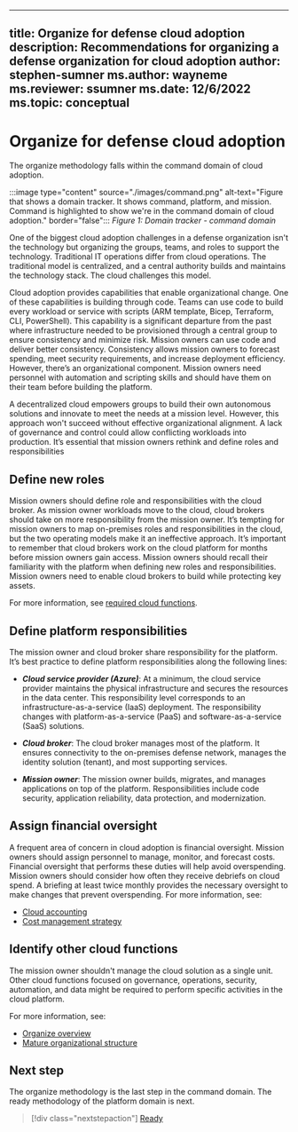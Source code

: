 ---
title: Organize for defense cloud adoption
description: Recommendations for organizing a defense organization for cloud adoption
author: stephen-sumner
ms.author: wayneme
ms.reviewer: ssumner
ms.date: 12/6/2022
ms.topic: conceptual
--
# Organize for defense cloud adoption

The organize methodology falls within the command domain of cloud adoption.

:::image type="content" source="./images/command.png" alt-text="Figure that shows a domain tracker. It shows command, platform, and mission. Command is highlighted to show we're in the command domain of cloud adoption." border="false":::
*Figure 1: Domain tracker - command domain*

One of the biggest cloud adoption challenges in a defense organization isn't the technology but organizing the groups, teams, and roles to support the technology. Traditional IT operations differ from cloud operations. The traditional model is centralized, and a central authority builds and maintains the technology stack. The cloud challenges this model.

Cloud adoption provides capabilities that enable organizational change. One of these capabilities is building through code. Teams can use code to build every workload or service with scripts (ARM template, Bicep, Terraform, CLI, PowerShell). This capability is a significant departure from the past where infrastructure needed to be provisioned through a central group to ensure consistency and minimize risk. Mission owners can use code and deliver better consistency. Consistency allows mission owners to forecast spending, meet security requirements, and increase deployment efficiency. However, there’s an organizational component. Mission owners need personnel with automation and scripting skills and should have them on their team before building the platform.

A decentralized cloud empowers groups to build their own autonomous solutions and innovate to meet the needs at a mission level. However, this approach won't succeed without effective organizational alignment. A lack of governance and control could allow conflicting workloads into production. It’s essential that mission owners rethink and define roles and responsibilities

## Define new roles

Mission owners should define role and responsibilities with the cloud broker. As mission owner workloads move to the cloud, cloud brokers should take on more responsibility from the mission owner. It’s tempting for mission owners to map on-premises roles and responsibilities in the cloud, but the two operating models make it an ineffective approach. It’s important to remember that cloud brokers work on the cloud platform for months before mission owners gain access. Mission owners should recall their familiarity with the platform when defining new roles and responsibilities. Mission owners need to enable cloud brokers to build while protecting key assets.

For more information, see [required cloud functions](../../organize/index.md#understand-required-cloud-functions).

## Define platform responsibilities

The mission owner and cloud broker share responsibility for the platform. It’s best practice to define platform responsibilities along the following lines:

- ***Cloud service provider (Azure)***: At a minimum, the cloud service provider maintains the physical infrastructure and secures the resources in the data center. This responsibility level corresponds to an infrastructure-as-a-service (IaaS) deployment. The responsibility changes with platform-as-a-service (PaaS) and software-as-a-service (SaaS) solutions.

- ***Cloud broker***: The cloud broker manages most of the platform. It ensures connectivity to the on-premises defense network, manages the identity solution (tenant), and most supporting services.

- ***Mission owner***: The mission owner builds, migrates, and manages applications on top of the platform. Responsibilities include code security, application reliability, data protection, and modernization.

## Assign financial oversight

A frequent area of concern in cloud adoption is financial oversight. Mission owners should assign personnel to manage, monitor, and forecast costs. Financial oversight that performs these duties will help avoid overspending. Mission owners should consider how often they receive debriefs on cloud spend. A briefing at least twice monthly provides the necessary oversight to make changes that prevent overspending. For more information, see:

- [Cloud accounting](../../strategy/cloud-accounting.md)
- [Cost management strategy](./govern.md#create-a-cost-governance-strategy)

## Identify other cloud functions

The mission owner shouldn't manage the cloud solution as a single unit. Other cloud functions focused on governance, operations, security, automation, and data might be required to perform specific activities in the cloud platform.

For more information, see:

- [Organize overview](../../organize/index.md)
- [Mature organizational structure](../../organize/organization-structures.md)

## Next step

The organize methodology is the last step in the command domain. The ready methodology of the platform domain is next.

> [!div class="nextstepaction"]
> [Ready](ready.md)
